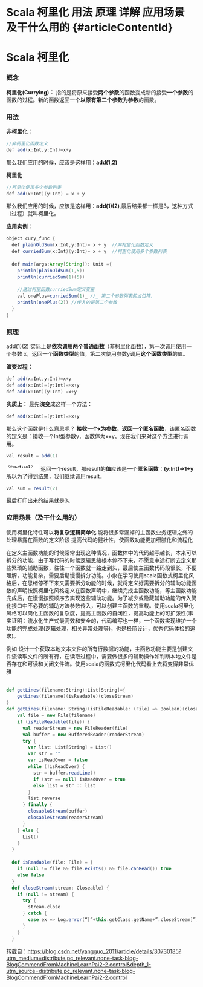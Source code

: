 # Scala 柯里化 用法 原理 详解 应用场景 及干什么用的 {#articleContentId}

  

# Scala 柯里化

### 概念

**柯里化(Currying)：** 指的是将原来接受**两个参数**的函数变成新的接受**一个参数**的函数的过程。新的函数返回一个**以原有第二个参数为参数**的函数。

### 用法

**非柯里化：**

```java
//非柯里化函数定义
def add(x:Int,y:Int)=x+y
```

那么我们应用的时候，应该是这样用：**add(1,2)**

**柯里化**

```java
//柯里化使用多个参数列表
def add(x:Int)(y:Int) = x + y
```

那么我们应用的时候，应该是这样用：**add(1)(2)**,最后结果都一样是3，这种方式（过程）就叫柯里化。

**应用实例：**

```java
object cury_func {
  def plainOldSum(x:Int,y:Int)= x + y  //非柯里化函数定义
  def curriedSum(x:Int)(y:Int)= x + y  //柯里化使用多个参数列表

  def main(args:Array[String]): Unit ={
    println(plainOldSum(1,5))
    println(curriedSum(1)(5))
   
    //通过柯里函数curriedSum定义变量
    val onePlus=curriedSum(1)_ //_ 第二个参数列表的占位符，
    println(onePlus(2)) //传入的是第二个参数
  }
}
```

### 原理

add(1)(2) 实际上是**依次调用两个普通函数**（非柯里化函数），第一次调用使用一个参数 x，返回一个**函数类型**的值，第二次使用参数y调用**这个函数类型**的值。

**演变过程：**

```java
def add(x:Int,y:Int)=x+y
def add(x:Int)=(y:Int)=>x+y
def add(x:Int)(y:Int) =x+y
```

**实质上：**
最先**演变**成这样一个方法：

```java
def add(x:Int)=(y:Int)=>x+y
```

那么这个函数是什么意思呢？ **接收一个x为参数，返回一个匿名函数**，该匿名函数的定义是：接收一个Int型参数y，函数体为x+y。现在我们来对这个方法进行调用。

```java
val result = add(1)
```

![在这里插入图片描述](https://raw.githubusercontent.com/ArkNg/NoteBook/master/2021/02/uPic/2019111418143086-20210213152400712.png)
返回一个result，那result的**值**应该是一个**匿名函数**：**(y:Int)=>1+y**
所以为了得到结果，我们继续调用result。

```java
val sum = result(2)
```

最后打印出来的结果就是3。

### 应用场景（及干什么用的）

使用柯里化特性可以**将复杂逻辑简单化**
能将很多常漏掉的主函数业务逻辑之外的处理暴露在函数的定义阶段
提高代码的健壮性，使函数功能更加细腻化和流程化

在定义主函数功能的时候常常出现这种情况，函数体中的代码越写越长，本来可以拆分的功能，由于写代码的时候逻辑思绪根本停不下来，不愿意中途打断去定义那些繁琐的辅助函数，往往一个函数就一路走到头，最后使主函数代码段很长，不便理解，功能复杂，需要后期慢慢拆分功能。小象在学习使用scala函数式柯里化风格后，在思绪停不下来又需要拆分功能的时候，就将定义好需要拆分的辅助功能函数的声明按照柯里化风格定义在函数声明中，继续完成主函数功能，等主函数功能完成后，在慢慢按照顺序去实现这些辅助功能。为了减少或隐藏辅助功能的传入简化接口中不必要的辅助方法参数传入，可以创建主函数的重载。使用scala柯里化风格可以简化主函数的复杂度，提高主函数的自闭性，提高功能上的可扩张性(事实证明：流水化生产式最高效和安全的，代码编写也一样，一个函数实现维护一个功能的完成处理(逻辑处理，相关异常处理等)，也是极简设计，优秀代码体检的追求)。

例如 设计一个获取本地文本文件的所有行数据的功能，主函数功能主要是创建文件流读取文件的所有行，在读取过程中，需要做很多的辅助操作如判断本地文件是否存在和可读和关闭文件流。使用scala的函数式柯里化代码看上去将变得非常优雅

```scala

def getLines(filename:String):List[String]={
    getLines(filename)(isReadable)(closeStream)
}
def getLines(filename: String)(isFileReadable: (File) => Boolean)(closableStream: (Closeable) => Unit):List[String] = {
    val file = new File(filename)
    if (isFileReadable(file)) {
      val readerStream = new FileReader(file)
      val buffer = new BufferedReader(readerStream)
      try {
        var list: List[String] = List()
        var str = ""
        var isReadOver = false
        while (!isReadOver) {
          str = buffer.readLine()
          if (str == null) isReadOver = true
          else list = str :: list
        }
        list.reverse
      } finally {
        closableStream(buffer)
        closableStream(readerStream)
      }
    } else {
      List()
    }
  }
 
  def isReadable(file: File) = {
    if (null != file && file.exists() && file.canRead()) true
    else false
  }
  def closeStream(stream: Closeable) {
    if (null != stream) {
      try {
        stream.close
      } catch {
        case ex => Log.error(“[”+this.getClass.getName+”.closeStream]”,ex.getMessage)
      }
    }
  }
```

转载自：https://blog.csdn.net/yangguo_2011/article/details/30730185?utm_medium=distribute.pc_relevant.none-task-blog-BlogCommendFromMachineLearnPai2-2.control&depth_1-utm_source=distribute.pc_relevant.none-task-blog-BlogCommendFromMachineLearnPai2-2.control
